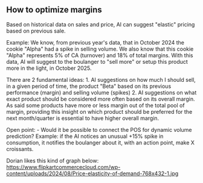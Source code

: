 ## How to optimize margins

Based on historical data on sales and price, AI can suggest "elastic" pricing based on previous sale.

Example: We know, from previous year's data, that in October 2024 the cookie "Alpha" had a spike in selling volume. We also know that this cookie "Alpha" represents 5% of CA (turnover) and 18% of total margins. With this data, AI will suggest to the boulanger to "sell more" or setup this product more in the light, in October 2025. 

There are 2 fundamental ideas:
	1. AI suggestions on how much I should sell, in a given period of time, the product "Beta" based on its previous performance (margin) and selling volume (spikes)
	2. AI suggestions on what exact product should be considered more often based on its overall margin. As said some products have more or less margin out of the total pool of margin, providing this insight on which product should be preferred for the next month/quarter is essential to have higher overall margin.

Open point:
	- Would it be possible to connect the POS for dynamic volume prediction? Example: if the AI notices an unusual +15% spike in consumption, it notifies the boulanger about it, with an action point, make X croissants.



Dorian likes this kind of graph below:
https://www.flipkartcommercecloud.com/wp-content/uploads/2024/08/Price-elasticity-of-demand-768x432-1.jpg
